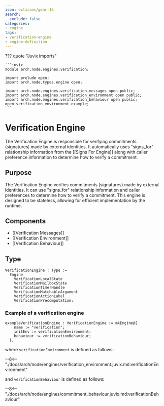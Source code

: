 ```yaml
---
icon: octicons/gear-16
search:
  exclude: false
categories:
- engine
tags:
- verification-engine
- engine-definition
---
```


??? quote "Juvix imports"

    ```juvix
    module arch.node.engines.verification;

    import prelude open;
    import arch.node.types.engine open;

    import arch.node.engines.verification_messages open public;
    import arch.node.engines.verification_environment open public;
    import arch.node.engines.verification_behaviour open public;
    open verification_environment_example;
    ```

# Verification Engine

The Verification Engine is responsible for verifying commitments (signatures) made by
external identities. It automatically uses "signs_for" relationship information from
the [[Signs For Engine]] along with caller preference information to determine how
to verify a commitment.

## Purpose

The Verification Engine verifies commitments (signatures) made by external identities.
It can use "signs_for" relationship information and caller preferences to determine how
to verify a commitment. This engine is designed to be stateless, allowing for efficient
implementation by the runtime.

## Components

- [[Verification Messages]]
- [[Verification Environment]]
- [[Verification Behaviour]]

## Type

<!-- --8<-- [start:VerificationEngine] -->
```juvix
VerificationEngine : Type :=
  Engine
    VerificationLocalState
    VerificationMailboxState
    VerificationTimerHandle
    VerificationMatchableArgument
    VerificationActionLabel
    VerificationPrecomputation;
```
<!-- --8<-- [end:VerificationEngine] -->

### Example of a verification engine

```juvix extract-module-statements
exampleVerificationEngine : VerificationEngine := mkEngine@{
    name := "verification";
    initEnv := verificationEnvironment;
    behaviour := verificationBehaviour;
  };
```

where `verificationEnvironment` is defined as follows:

--8<-- "./docs/arch/node/engines/verification_environment.juvix.md:verificationEnvironment"

and `verificationBehaviour` is defined as follows:

--8<-- "./docs/arch/node/engines/commitment_behaviour.juvix.md:verificationBehaviour"
